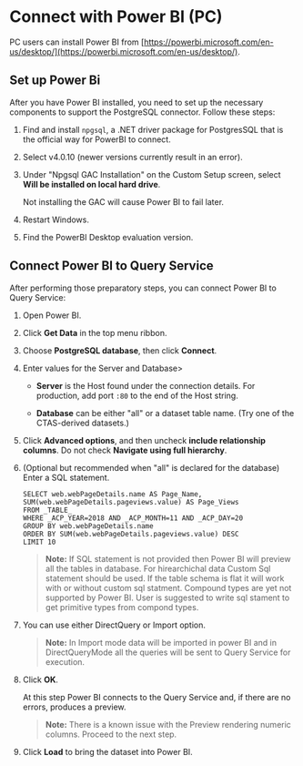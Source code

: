 # Connect with Power BI (PC)

PC users can install Power BI from [https://powerbi.microsoft.com/en-us/desktop/](https://powerbi.microsoft.com/en-us/desktop/).

## Set up Power Bi

After you have Power BI installed, you need to set up the necessary components to support the PostgreSQL connector. Follow these steps:

1. Find and install `npgsql`, a .NET driver package for PostgresSQL that is the official way for PowerBI to connect.

2. Select v4.0.10 (newer versions currently result in an error).

3. Under "Npgsql GAC Installation" on the Custom Setup screen, select **Will be installed on local hard drive**. 

    Not installing the GAC will cause Power BI to fail later.

4. Restart Windows.

5. Find the PowerBI Desktop evaluation version.

## Connect Power BI to Query Service

After performing those preparatory steps, you can connect Power BI to Query Service:

1. Open Power BI.

2. Click **Get Data** in the top menu ribbon.

3. Choose **PostgreSQL database**, then click **Connect**.

4. Enter values for the Server and Database>

    * **Server** is the Host found under the connection details. For production, add port `:80` to the end of the Host string.
    
    * **Database** can be either "all" or a dataset table name. (Try one of the CTAS-derived datasets.)

5. Click **Advanced options**, and then uncheck **include relationship columns**. Do not check **Navigate using full hierarchy**.

6. (Optional but recommended when "all" is declared for the database) Enter a SQL statement.

    ```
    SELECT web.webPageDetails.name AS Page_Name, 
    SUM(web.webPageDetails.pageviews.value) AS Page_Views 
    FROM _TABLE_ 
    WHERE _ACP_YEAR=2018 AND _ACP_MONTH=11 AND _ACP_DAY=20 
    GROUP BY web.webPageDetails.name 
    ORDER BY SUM(web.webPageDetails.pageviews.value) DESC 
    LIMIT 10
    ``` 
    > **Note:** If SQL statement is not provided then Power BI will preview all the tables in database. For hirearchichal data Custom Sql statement should be used. If the table schema is flat it will work with or without custom sql statment. Compound types are yet not supported by Power BI. User is suggested to write sql stament to get primitive types from compond types.
    
8. You can use either DirectQuery or Import option.

    > **Note:** In Import mode data will be imported in power BI and in DirectQueryMode all the queries will be sent to Query Service          for execution.

7. Click **OK**.

    At this step Power BI connects to the Query Service and, if there are no errors, produces a preview.
    
    > **Note:** There is a known issue with the Preview rendering numeric columns. Proceed to the next step.

8. Click **Load** to bring the dataset into Power BI.
